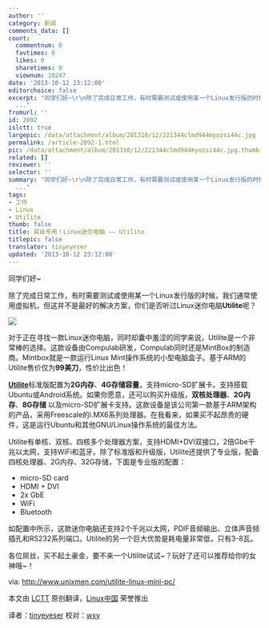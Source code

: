 ```yaml
---
author: ''
category: 新闻
comments_data: []
count:
  commentnum: 0
  favtimes: 0
  likes: 0
  sharetimes: 0
  viewnum: 10247
date: '2013-10-12 23:12:00'
editorchoice: false
excerpt: "同学们好~\r\n除了完成日常工作，有时需要测试或使用某一个Linux发行版的时候，我们通常使用虚拟机，但这并不是最好的解决方案，你们是否听过Linux迷你电脑Utilite呢？\r\n\r\n对于正在寻找一款Linux迷你电脑，同时却囊中羞涩
  ..."
fromurl: ''
id: 2092
islctt: true
largepic: /data/attachment/album/201310/12/221344clmd944myozsi44c.jpg
permalink: /article-2092-1.html
pic: /data/attachment/album/201310/12/221344clmd944myozsi44c.jpg.thumb.jpg
related: []
reviewer: ''
selector: ''
summary: "同学们好~\r\n除了完成日常工作，有时需要测试或使用某一个Linux发行版的时候，我们通常使用虚拟机，但这并不是最好的解决方案，你们是否听过Linux迷你电脑Utilite呢？\r\n\r\n对于正在寻找一款Linux迷你电脑，同时却囊中羞涩
  ..."
tags:
- 工作
- Linux
- Utilite
thumb: false
title: 屌丝专用！Linux迷你电脑 —— Utilite
titlepic: false
translator: tinyeyeser
updated: '2013-10-12 23:12:00'
---
```


同学们好~


除了完成日常工作，有时需要测试或使用某一个Linux发行版的时候，我们通常使用虚拟机，但这并不是最好的解决方案，你们是否听过Linux迷你电脑**Utilite**呢？


 ![](/data/attachment/album/201310/12/221344clmd944myozsi44c.jpg)


对于正在寻找一款Linux迷你电脑，同时却囊中羞涩的同学来说，Utilite是一个非常棒的选择。这款设备由Compulab研发，Compulab同时还是MintBox的制造商。Mintbox就是一款运行Linux Mint操作系统的小型电脑盒子。基于ARM的Utilite售价仅为**99美刀**，性价比出色！


[**Utilite**](http://utilite-computer.com/web/home)标准版配置为**2G内存**、**4G存储容量**，支持micro-SD扩展卡。支持搭载Ubuntu或Android系统。如果你愿意，还可以购买升级版，**双核处理器**、**2G内存**、**8G存储** 以及micro-SD扩展卡支持。这款设备是该公司第一款基于ARM架构的产品，采用Freescale的i.MX6系列处理器。在我看来，如果买不起昂贵的硬件，这是运行Ubuntu和其他GNU/Linux操作系统的最佳方法。


Utilite有单核、双核、四核多个处理器方案，支持HDMI+DVI双接口，2倍Gbe千兆以太网，支持WiFi和蓝牙。除了标准版和升级版，Utilite还提供了专业版，配备四核处理器、2G内存、32G存储，下面是专业版的配置：


* micro-SD card
* HDMI + DVI
* 2x GbE
* WiFi
* Bluetooth


如配置中所示，这款迷你电脑还支持2个千兆以太网，PDIF音频输出、立体声音频插孔和RS232系列端口。Utilite的另一个巨大优势是耗电量非常低，只有3-8瓦。


各位屌丝，买不起土豪金，要不来一个Utilite试试~？玩好了还可以推荐给你的女神哦~！


 


via: <http://www.unixmen.com/utilite-linux-mini-pc/>


本文由 [LCTT](https://github.com/LCTT/TranslateProject) 原创翻译，[Linux中国](http://linux.cn/) 荣誉推出


译者：[tinyeyeser](https://github.com/tinyeyeser) 校对：[wxy](https://github.com/wxy)